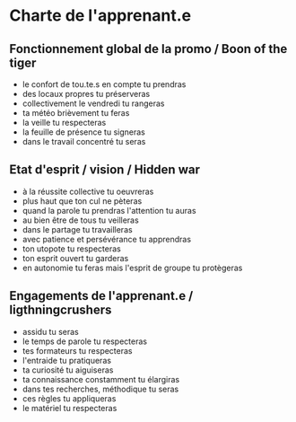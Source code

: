 # Charte de l'apprenant.e

## Fonctionnement global de la promo / Boon of the tiger

- le confort de tou.te.s en compte tu prendras
- des locaux propres tu préserveras
- collectivement le vendredi tu rangeras
- ta météo brièvement tu feras
- la veille tu respecteras
- la feuille de présence tu signeras
- dans le travail concentré tu seras

## Etat d'esprit / vision / Hidden war

- à la réussite collective tu oeuvreras
- plus haut que ton cul ne pèteras
- quand la parole tu prendras l'attention tu auras
- au bien être de tous tu veilleras
- dans le partage tu travailleras
- avec patience et persévérance tu apprendras
- ton utopote tu respecteras
- ton esprit ouvert tu garderas
- en autonomie tu feras mais l'esprit de groupe tu protègeras

## Engagements de l'apprenant.e / ligthningcrushers

- assidu tu seras
- le temps de parole tu respecteras
- tes formateurs tu respecteras
- l'entraide tu pratiqueras
- ta curiosité tu aiguiseras
- ta connaissance constamment tu élargiras
- dans tes recherches, méthodique tu seras
- ces règles tu appliqueras
- le matériel tu respecteras
